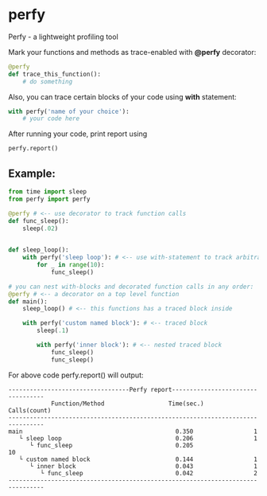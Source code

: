 # perfy
Perfy - a lightweight profiling tool

Mark your functions and methods as trace-enabled with **@perfy** decorator:
```python
@perfy
def trace_this_function():
    # do something
```
Also, you can trace certain blocks of your code using **with** statement:
```python
with perfy('name of your choice'):
    # your code here
```

After running your code, print report using
```python
perfy.report()
```

## Example:
```python
from time import sleep
from perfy import perfy

@perfy # <-- use decorator to track function calls
def func_sleep():
    sleep(.02)
    

def sleep_loop():
    with perfy('sleep loop'): # <-- use with-statement to track arbitrary block of code
        for _ in range(10):
            func_sleep()

# you can nest with-blocks and decorated function calls in any order:
@perfy # <-- a decorator on a top level function
def main():
    sleep_loop() # <-- this functions has a traced block inside

    with perfy('custom named block'): # <-- traced block
        sleep(.1)

        with perfy('inner block'): # <-- nested traced block
            func_sleep()
            func_sleep() 
```
For above code perfy.report() will output:
```
----------------------------------Perfy report----------------------------------
            Function/Method                  Time(sec.)         Calls(count)    
--------------------------------------------------------------------------------
main                                           0.350                 1          
   └ sleep loop                                0.206                 1          
      └ func_sleep                             0.205                 10         
   └ custom named block                        0.144                 1          
      └ inner block                            0.043                 1          
         └ func_sleep                          0.042                 2          
--------------------------------------------------------------------------------
```

